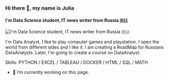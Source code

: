 ### Hi there 👋, my name is Julia
#### I'm Data Science student, IT news writer from Russia 🇷🇺
![I'm Data Science student, IT news writer from Russia 🇷🇺](https://phonoteka.org/uploads/posts/2021-05/1622244894_1-phonoteka_org-p-paren-za-kompyuterom-art-krasivo-1.jpg)

I'm Data Analyst, I like to play computer games and playstation. I open the world from different sides and I like it. I am creating a RoadMap for Russians DataAnalysts. Later, I'm going to create a course on DataAnalyst.

Skills: PYTHON / EXCEL / TABLEAU / DOCKER / HTML / SQL / MATH 

- 🔭 I’m currently working on this page. 






